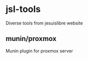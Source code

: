jsl-tools
=========

Diverse tools from jesuislibre website


## munin/proxmox
  Munin plugin for proxmox server
